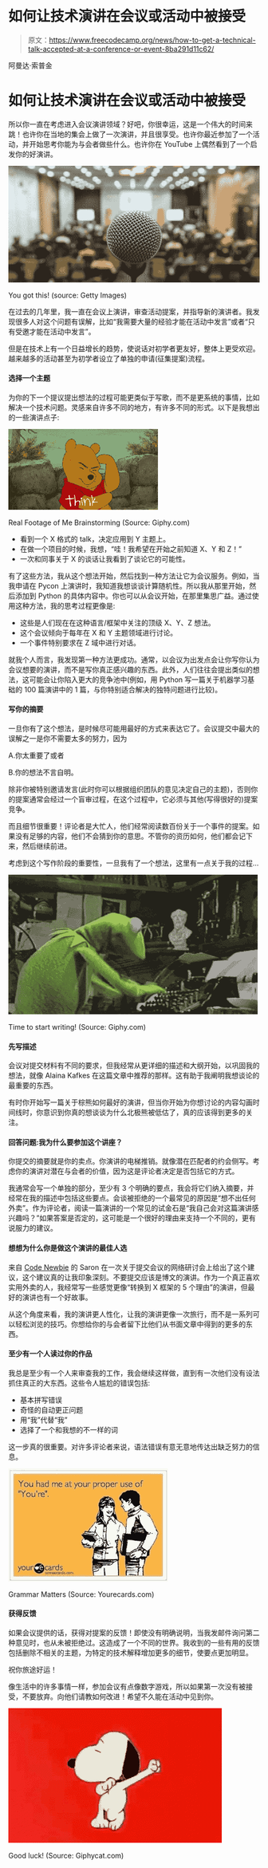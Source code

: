 # 如何让技术演讲在会议或活动中被接受

> 原文：<https://www.freecodecamp.org/news/how-to-get-a-technical-talk-accepted-at-a-conference-or-event-8ba291d11c62/>

阿曼达·索普金

# 如何让技术演讲在会议或活动中被接受

所以你一直在考虑进入会议演讲领域？好吧，你很幸运，这是一个伟大的时间来跳！也许你在当地的集会上做了一次演讲，并且很享受。也许你最近参加了一个活动，并开始思考你能为与会者做些什么。也许你在 YouTube 上偶然看到了一个启发你的好演讲。

![fadIXSfH9umoyRjGEf6HlyRhGDnI8DoVPMvf](img/035027162b02f1abb69a9bc3d94d8efc.png)

You got this! (source: Getty Images)

在过去的几年里，我一直在会议上演讲，审查活动提案，并指导新的演讲者。我发现很多人对这个问题有误解，比如“我需要大量的经验才能在活动中发言”或者“只有受邀才能在活动中发言”。

但是在技术上有一个日益增长的趋势，使说话对初学者更友好，整体上更受欢迎。越来越多的活动甚至为初学者设立了单独的申请(征集提案)流程。

#### 选择一个主题

为你的下一个提议提出想法的过程可能更类似于写歌，而不是更系统的事情，比如解决一个技术问题。灵感来自许多不同的地方，有许多不同的形式。以下是我想出的一些演讲点子:

![svBDDm1phCq5lNqR94eSBfJISAyMPtjUk9k3](img/466325f21158b238d7286beae080863d.png)

Real Footage of Me Brainstorming (Source: Giphy.com)

*   看到一个 X 格式的 talk，决定应用到 Y 主题上。
*   在做一个项目的时候，我想，“哇！我希望在开始之前知道 X、Y 和 Z！”
*   一次和同事关于 X 的谈话让我看到了谈论它的可能性。

有了这些方法，我从这个想法开始，然后找到一种方法让它为会议服务。例如，当我申请在 Pycon 上演讲时，我知道我想谈谈计算随机性。所以我从那里开始，然后添加到 Python 的具体内容中。你也可以从会议开始，在那里集思广益。通过使用这种方法，我的思考过程更像是:

*   这些是人们现在在这种语言/框架中关注的顶级 X、Y、Z 想法。
*   这个会议倾向于每年在 X 和 Y 主题领域进行讨论。
*   一个事件特别要求在 Z 域中进行对话。

就我个人而言，我发现第一种方法更成功。通常，以会议为出发点会让你写你认为会议想要的演讲，而不是写你真正感兴趣的东西。此外，人们往往会提出类似的想法，这可能会让你陷入更大的竞争池中(例如，用 Python 写一篇关于机器学习基础的 100 篇演讲中的 1 篇，与你特别适合解决的独特问题进行比较)。

#### 写你的摘要

一旦你有了这个想法，是时候尽可能用最好的方式来表达它了。会议提交中最大的误解之一是你不需要太多的努力，因为

A.你太重要了或者

B.你的想法不言自明。

除非你被特别邀请发言(此时你可以根据组织团队的意见决定自己的主题)，否则你的提案通常会经过一个盲审过程，在这个过程中，它必须与其他(写得很好的)提案竞争。

而且细节很重要！评论者是大忙人，他们经常阅读数百份关于一个事件的提案。如果没有足够的内容，他们不会猜到你的意思。不管你的资历如何，他们都会记下来，然后继续前进。

考虑到这个写作阶段的重要性，一旦我有了一个想法，这里有一点关于我的过程…

![LieLdIpSYN-IA4wAmE4YtX8dE2wXyzVaLD35](img/78f9135b8eed36a0595b664956340ac7.png)

Time to start writing! (Source: Giphy.com)

#### 先写描述

会议对提交材料有不同的要求，但我经常从更详细的描述和大纲开始，以巩固我的想法，就像 Alaina Kafkes 在这篇文章中推荐的那样。这有助于我阐明我想谈论的最重要的东西。

有时你开始写一篇关于棕熊如何最好的演讲，但当你开始为你想讨论的内容勾画时间线时，你意识到你真的想谈谈为什么北极熊被低估了，真的应该得到更多的关注。

#### 回答问题:我为什么要参加这个讲座？

你提交的摘要就是你的卖点。你演讲的电梯推销。就像潜在匹配者的约会侧写。考虑你的演讲对潜在与会者的价值，因为这是评论者决定是否包括它的方式。

我通常会写一个单独的部分，至少有 3 个明确的要点，我会将它们纳入摘要，并经常在我的描述中包括这些要点。会谈被拒绝的一个最常见的原因是“想不出任何外卖”。作为评论者，阅读一篇演讲的一个常见的试金石是“我自己会对这篇演讲感兴趣吗？”如果答案是否定的，这可能是一个很好的理由来支持一个不同的，更有说服力的建议。

#### 想想为什么你是做这个演讲的最佳人选

来自 [Code Newbie](https://www.codenewbie.org/) 的 Saron 在一次关于提交会议的网络研讨会上给出了这个建议，这个建议真的让我印象深刻。不要提交应该是博文的演讲。作为一个真正喜欢实用外卖的人，我经常写一些感觉更像“转换到 X 框架的 5 个理由”的演讲，但最好的演讲也有一个好故事。

从这个角度来看，我的演讲更人性化，让我的演讲更像一次旅行，而不是一系列可以轻松浏览的技巧。你想给你的与会者留下比他们从书面文章中得到的更多的东西。

#### 至少有一个人读过你的作品

我总是至少有一个人来审查我的工作，我会继续这样做，直到有一次他们没有设法抓住真正的大东西。这些令人尴尬的错误包括:

*   基本拼写错误
*   奇怪的自动更正问题
*   用“我”代替“我”
*   选择了一个和我想的不一样的词

这一步真的很重要。对许多评论者来说，语法错误有意无意地传达出缺乏努力的信息。

![rUUKF5TP2eL-x8sWbavM1IvLVyYSOTcXk7AI](img/db06e6edfa5f34e87eca359072cc5763.png)

Grammar Matters (Source: Yourecards.com)

#### 获得反馈

如果会议提供的话，获得对提案的反馈！即使没有明确说明，当我发邮件询问第二种意见时，也从未被拒绝过。这造成了一个不同的世界。我收到的一些有用的反馈包括删除不相关的主题，为特定的技术解释增加更多的细节，使要点更加明显。

祝你旅途好运！

像生活中的许多事情一样，参加会议有点像数字游戏，所以如果第一次没有被接受，不要放弃。向他们请教如何改进！希望不久能在活动中见到你。

![06wBKs5xwhQuB52o3--2BIILjH-oMtxTmGlA](img/5c505406fcdb89a48a910e744a57952a.png)

Good luck! (Source: Giphycat.com)